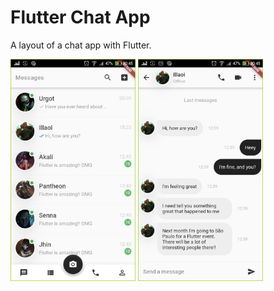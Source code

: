 # Flutter Chat App
A layout of a chat app with Flutter.

<img src="static/1.jpg" width="200"> <img src="static/2.jpg" width="200">
